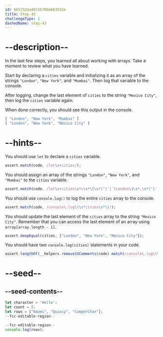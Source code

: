 ```yaml
---
id: 665732da4815b70bb083915e
title: Step 43
challengeType: 1
dashedName: step-43
---
```



# --description--

In the last few steps, you learned all about working with arrays. Take a moment to review what you have learned.

Start by declaring a `cities` variable and initializing it as an array of the strings `"London"`, `"New York"`, and `"Mumbai"`. Then log that variable to the console.

After logging, change the last element of `cities` to the string `"Mexico City"`, then log the `cities` variable again.

When done correctly, you should see this output in the console.

```js
[ "London", "New York", "Mumbai" ]
[ "London", "New York", "Mexico City" ]
```

# --hints--

You should use `let` to declare a `cities` variable.

```js
assert.match(code, /let\s+cities/);
```

You should assign an array of the strings `"London"`, `"New York"`, and `"Mumbai"` to the `cities` variable.

```js
assert.match(code, /let\s+cities\s*=\s*\[\s*("|'|`)London\1\s*,\s*("|'|`)New York\2\s*,\s*("|'|`)Mumbai\3\s*\]/);
```

You should use `console.log()` to log the entire `cities` array to the console.

```js
assert.match(code, /console\.log\(\s*cities\s*\)/);
```

You should update the last element of the `cities` array to the string `"Mexico City"`. Remember that you can access the last element of an array using `array[array.length - 1]`.

```js
assert.deepEqual(cities, ["London", "New York", "Mexico City"]);
```

You should have two `console.log(cities)` statements in your code.

```js
assert.lengthOf(__helpers.removeJSComments(code).match(/console\.log\(\s*cities\s*\)/g), 2);
```

# --seed--

## --seed-contents--

```js
let character = 'Hello';
let count = 8;
let rows = ["Naomi", "Quincy", "CamperChan"];
--fcc-editable-region--

--fcc-editable-region--
console.log(rows);
```
